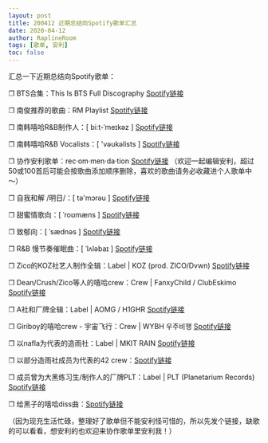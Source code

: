 ```yaml
---
layout: post
title: 200412 近期总结向Spotify歌单汇总
date: 2020-04-12
author: RaplineRoom
tags: [歌单, 安利]
toc: false
---
```


汇总一下近期总结向Spotify歌单：

❐ BTS合集：This Is BTS Full Discography [Spotify链接](http://t.cn/A6wqD8Ii)

❐ 南俊推荐的歌曲：RM Playlist [Spotify链接](http://t.cn/A6wqD8IW)

❐ 南韩嘻哈R&B制作人：[ biːt-ˈmeɪkəz ] [Spotify链接](http://t.cn/A6wqD8IO)

❐ 南韩嘻哈R&B Vocalists：[ 'vəukəlists ] [Spotify链接](http://t.cn/A6wqD8I6)

❐ 协作安利歌单：rec·om·men·da·tion [Spotify链接](http://t.cn/A6wqD8Io)
（欢迎一起编辑安利，超过50或100首后可能会按歌曲添加顺序删除，喜欢的歌曲请务必收藏进个人歌单中～）

❐ 自我和解 /明日/：[ tə'mɔrəu ] [Spotify链接](http://t.cn/A6wqD8Ia)

❐ 甜蜜情歌向：[ ˈroʊmæns ] [Spotify链接](http://t.cn/A6wqD8IX)

❐ 致郁向：[ ˈsædnəs ] [Spotify链接](http://t.cn/A6wqD8IY)

❐ R&B 慢节奏催眠曲：[ ˈlʌləbaɪ ] [Spotify链接](http://t.cn/A6wqD8Ij)

❐ Zico的KOZ社艺人制作全辑：Label \| KOZ (prod. ZICO/Dvwn) [Spotify链接](http://t.cn/A6wqD8IK)

❐ Dean/Crush/Zico等人的嘻哈crew：Crew \| FanxyChild / ClubEskimo [Spotify链接](http://t.cn/A6wqD8Ip)

❐ A社和厂牌全辑：Label \| AOMG / H1GHR [Spotify链接](http://t.cn/A6wqD8Il)

❐ Giriboy的嘻哈crew - 宇宙飞行：Crew \| WYBH 우주비행 [Spotify链接](http://t.cn/A6wqD8I9)

❐ 以nafla为代表的造雨社：Label \| MKIT RAIN [Spotify链接](http://t.cn/A6wqD8I0)

❐ 以部分造雨社成员为代表的42 crew：[Spotify链接](http://t.cn/A6wqD8IN) 

❐ 成员曾为大黑练习生/制作人的厂牌PLT：Label \| PLT (Planetarium Records) [Spotify链接](http://t.cn/A6wqD8IS)

❐ 给黑子的嘻哈diss曲：[Spotify链接](http://t.cn/A6wqD8IC) 

（因为现充生活忙碌，整理好了歌单但不能安利怪可惜的，所以先发个链接，缺歌的可以看看，想安利的也欢迎来协作歌单里安利我！）